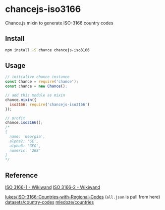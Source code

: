# chancejs-iso3166

Chance.js mixin to generate ISO-3166 country codes

## Install

```sh
npm install -S chance chancejs-iso3166
```

## Usage

```js
// initialize chance instance
const Chance = require('chance');
const chance = new Chance();

// add this module as mixin
chance.mixin({
  iso3166: require('chancejs-iso3166')
});

// profit
chance.iso3166();
/*
{
  name: 'Georgia',
  alpha2: 'GE',
  alpha3: 'GEO',
  numeric: '268'
}
*/

```

## Reference

[ISO 3166-1 - Wikiwand](http://www.wikiwand.com/en/ISO_3166-1)
[ISO 3166-2 - Wikiwand](http://www.wikiwand.com/en/ISO_3166-2)

[lukes/ISO-3166-Countries-with-Regional-Codes](https://github.com/lukes/ISO-3166-Countries-with-Regional-Codes) (`all.json` is pull from here)
[datasets/country-codes](https://github.com/datasets/country-codes)
[mledoze/countries](https://github.com/mledoze/countries)
